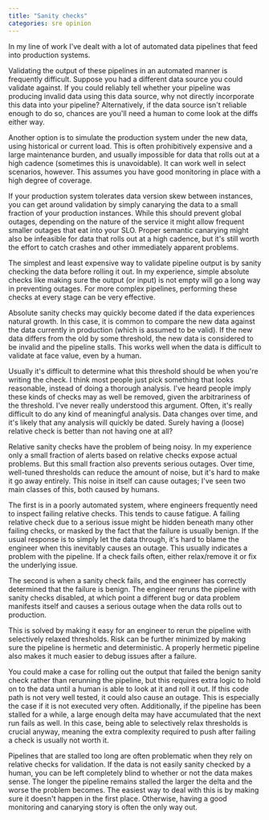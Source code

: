 ```yaml
---
title: "Sanity checks"
categories: sre opinion
---
```


In my line of work I've dealt with a lot of automated data pipelines that feed
into production systems.

Validating the output of these pipelines in an automated manner is frequently
difficult. Suppose you had a different data source you could validate against.
If you could reliably tell whether your pipeline was producing invalid data
using this data source, why not directly incorporate this data into your
pipeline? Alternatively, if the data source isn't reliable enough to do so,
chances are you'll need a human to come look at the diffs either way.

Another option is to simulate the production system under the new data, using
historical or current load. This is often prohibitively expensive and a large
maintenance burden, and usually impossible for data that rolls out at a high
cadence (sometimes this is unavoidable). It can work well in select scenarios,
however. This assumes you have good monitoring in place with a high degree of
coverage.

If your production system tolerates data version skew between instances, you can
get around validation by simply canarying the data to a small fraction of your
production instances. While this should prevent global outages, depending on the
nature of the service it might allow frequent smaller outages that eat into your
SLO. Proper semantic canarying might also be infeasible for data that rolls out
at a high cadence, but it's still worth the effort to catch crashes and other
immediately apparent problems.

The simplest and least expensive way to validate pipeline output is by sanity
checking the data before rolling it out. In my experience, simple absolute
checks like making sure the output (or input) is not empty will go a long way in
preventing outages. For more complex pipelines, performing these checks at every
stage can be very effective.

Absolute sanity checks may quickly become dated if the data experiences natural
growth.  In this case, it is common to compare the new data against the data
currently in production (which is assumed to be valid). If the new data differs
from the old by some threshold, the new data is considered to be invalid and the
pipeline stalls. This works well when the data is difficult to validate at face
value, even by a human.

Usually it's difficult to determine what this threshold should be when you're
writing the check. I think most people just pick something that looks
reasonable, instead of doing a thorough analysis. I've heard people imply these
kinds of checks may as well be removed, given the arbitrariness of the
threshold. I've never really understood this argument. Often, it's really
difficult to do any kind of meaningful analysis. Data changes over time, and
it's likely that any analysis will quickly be dated.  Surely having a (loose)
relative check is better than not having one at all?

Relative sanity checks have the problem of being noisy. In my experience only a
small fraction of alerts based on relative checks expose actual problems. But
this small fraction also prevents serious outages. Over time, well-tuned
thresholds can reduce the amount of noise, but it's hard to make it go away
entirely. This noise in itself can cause outages; I've seen two main classes of
this, both caused by humans.

The first is in a poorly automated system, where engineers frequently need to
inspect failing relative checks. This tends to cause fatigue. A failing relative
check due to a serious issue might be hidden beneath many other failing checks,
or masked by the fact that the failure is usually benign. If the usual response
is to simply let the data through, it's hard to blame the engineer when this
inevitably causes an outage. This usually indicates a problem with the pipeline.
If a check fails often, either relax/remove it or fix the underlying issue.

The second is when a sanity check fails, and the engineer has correctly
determined that the failure is benign. The engineer reruns the pipeline with
sanity checks disabled, at which point a different bug or data problem manifests
itself and causes a serious outage when the data rolls out to production.

This is solved by making it easy for an engineer to rerun the pipeline with
selectively relaxed thresholds.  Risk can be further minimized by making sure
the pipeline is hermetic and deterministic. A properly hermetic pipeline also
makes it much easier to debug issues after a failure.

You could make a case for rolling out the output that failed the benign sanity
check rather than rerunning the pipeline, but this requires extra logic to hold
on to the data until a human is able to look at it and roll it out. If this code
path is not very well tested, it could also cause an outage. This is especially
the case if it is not executed very often. Additionally, if the pipeline has
been stalled for a while, a large enough delta may have accumulated that the
next run fails as well. In this case, being able to selectively relax thresholds
is crucial anyway, meaning the extra complexity required to push after failing a
check is usually not worth it.

Pipelines that are stalled too long are often problematic when they rely on
relative checks for validation. If the data is not easily sanity checked by a
human, you can be left completely blind to whether or not the data makes sense.
The longer the pipeline remains stalled the larger the delta and the worse the
problem becomes. The easiest way to deal with this is by making sure it doesn't
happen in the first place. Otherwise, having a good monitoring and canarying
story is often the only way out.
